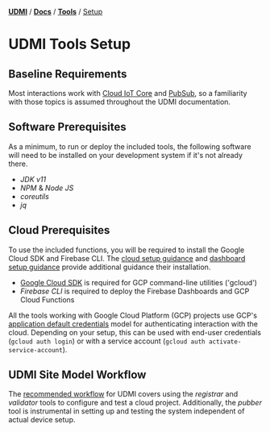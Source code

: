 [**UDMI**](../../) / [**Docs**](../) / [**Tools**](./)
/ [Setup](#)

# UDMI Tools Setup

## Baseline Requirements

Most interactions work with [Cloud IoT Core](https://cloud.google.com/iot/docs/) 
and [PubSub](https://cloud.google.com/pubsub/docs), so a familiarity with those 
topics is assumed throughout the UDMI documentation.

## Software Prerequisites

As a minimum, to run or deploy the included tools, the following software will need 
to be installed on your development system if it's not already there.

*   _JDK v11_
*   _NPM_ & _Node JS_
*   _coreutils_
*   _jq_

## Cloud Prerequisites

To use the included functions, you will be required to install the Google Cloud SDK
and Firebase CLI. The [cloud setup guidance](../cloud/gcp/cloud_setup.md) and 
[dashboard setup guidance](../cloud/gcp/dashboard.md) provide additional 
guidance their installation.

*   [Google Cloud SDK](https://cloud.google.com/sdk/docs/install) is required
    for GCP command-line utilities ('gcloud') 
*   _Firebase CLI_ is required to deploy the Firebase Dashboards and GCP Cloud Functions

All the tools working with Google Cloud Platform (GCP) projects use GCP's 
[application default credentials](https://cloud.google.com/sdk/gcloud/reference/auth/application-default) 
model for authenticating interaction with the cloud. Depending on your setup, 
this can be used with end-user credentials (`gcloud auth login`) or with a 
service account (`gcloud auth activate-service-account`).

## UDMI Site Model Workflow
The [recommended workflow](../guides/workflow.md) for UDMI covers using the _registrar_ and
_validator_ tools to configure and test a cloud project. Additionally, the _pubber_ tool
is instrumental in setting up and testing the system independent of actual device setup.
